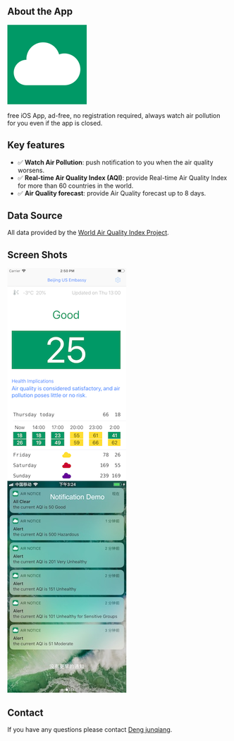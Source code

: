 ## About the App

![Air Notice](./image/icon-60@3x.png)

free iOS App, ad-free, no registration required, always watch air pollution for you even if the app is closed.


## Key features
- ✅ **Watch Air Pollution**: push notification to you when the air quality worsens.
- ✅ **Real-time Air Quality Index (AQI)**: provide Real-time Air Quality Index for more than 60 countries in the world.
- ✅ **Air Quality forecast**: provide Air Quality forecast up to 8 days.


## Data Source
All data provided by the [World Air Quality Index Project](https://waqi.info).


## Screen Shots

![main](./image/air-main.png)         ![alert](./image/air-notification.jpg)


## Contact
If you have any questions please contact [Deng junqiang](sh109419@163.com).


